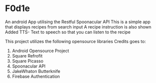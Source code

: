 # F0d1e
An android App utilising the Restful Spoonacular API 
This is a simple app that displays recipes from search input
A recipe instruction is also shown 
Added TTS- Text to speech so that you can listen to the recipe

This project utilizes the following opensource libraries
Credits goes to:
1. Android Opensource Project
2. Square Refrofit 
3. Square Picasso
4. Spoonacular API
5. JakeWhaton Butterknife
6. Firebase Authentication


